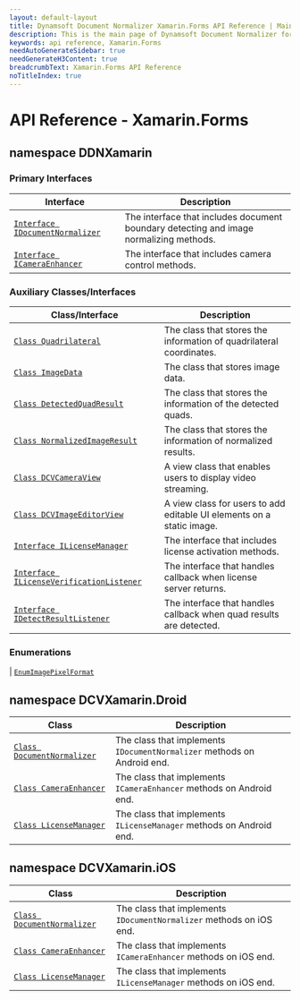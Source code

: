 ```yaml
---
layout: default-layout
title: Dynamsoft Document Normalizer Xamarin.Forms API Reference | Main Page
description: This is the main page of Dynamsoft Document Normalizer for Xamarin.Forms SDK API Reference.
keywords: api reference, Xamarin.Forms
needAutoGenerateSidebar: true
needGenerateH3Content: true
breadcrumbText: Xamarin.Forms API Reference
noTitleIndex: true
---
```


# API Reference - Xamarin.Forms

## namespace DDNXamarin

### Primary Interfaces

| Interface | Description |
| --------------- | ----------- |
| [`Interface IDocumentNormalizer`](document-normalizer.md) | The interface that includes document boundary detecting and image normalizing methods. |
| [`Interface ICameraEnhancer`](camera-enhancer.md) | The interface that includes camera control methods. |

### Auxiliary Classes/Interfaces

| Class/Interface | Description |
| --------------- | ----------- |
| [`Class Quadrilateral`](quadrilateral.md) | The class that stores the information of quadrilateral coordinates. |
| [`Class ImageData`](image-data.md) | The class that stores image data. |
| [`Class DetectedQuadResult`](detected-quad-result.md) | The class that stores the information of the detected quads. |
| [`Class NormalizedImageResult`](normalized-image-result.md) | The class that stores the information of normalized results. |
| [`Class DCVCameraView`](camera-view.md) | A view class that enables users to display video streaming. |
| [`Class DCVImageEditorView`](image-editor-view.md) | A view class for users to add editable UI elements on a static image. |
| [`Interface ILicenseManager`](license-manager.md) | The interface that includes license activation methods. |
| [`Interface ILicenseVerificationListener`](license-verification-listener.md) | The interface that handles callback when license server returns. |
| [`Interface IDetectResultListener`](detect-result-listener.md) | The interface that handles callback when quad results are detected. |

### Enumerations

| [`EnumImagePixelFormat`](enum-image-pixel-format.md)

## namespace DCVXamarin.Droid

| Class | Description |
| --------------- | ----------- |
| [`Class DocumentNormalizer`](droid-document-normalizer.md) | The class that implements `IDocumentNormalizer` methods on Android end. |
| [`Class CameraEnhancer`](droid-camera-enhancer.md) | The class that implements `ICameraEnhancer` methods on Android end. |
| [`Class LicenseManager`](droid-license-manager.md) | The class that implements `ILicenseManager` methods on Android end. |

## namespace DCVXamarin.iOS

| Class | Description |
| --------------- | ----------- |
| [`Class DocumentNormalizer`](ios-document-normalizer.md) | The class that implements `IDocumentNormalizer` methods on iOS end. |
| [`Class CameraEnhancer`](ios-camera-enhancer.md) | The class that implements `ICameraEnhancer` methods on iOS end. |
| [`Class LicenseManager`](ios-license-manager.md) | The class that implements `ILicenseManager` methods on iOS end. |
